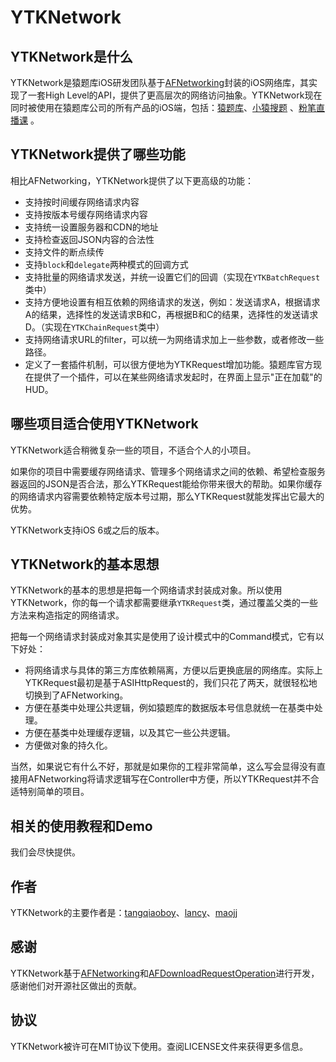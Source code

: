 YTKNetwork
==========

## YTKNetwork是什么

YTKNetwork是猿题库iOS研发团队基于[AFNetworking](https://github.com/AFNetworking/AFNetworking)封装的iOS网络库，其实现了一套High Level的API，提供了更高层次的网络访问抽象。YTKNetwork现在同时被使用在猿题库公司的所有产品的iOS端，包括：[猿题库](http://www.yuantiku.com/)、[小猿搜题](http://www.yuansouti.com/) 、[粉笔直播课](http://ke.fenbi.com/) 。

## YTKNetwork提供了哪些功能

相比AFNetworking，YTKNetwork提供了以下更高级的功能：

 * 支持按时间缓存网络请求内容
 * 支持按版本号缓存网络请求内容
 * 支持统一设置服务器和CDN的地址
 * 支持检查返回JSON内容的合法性
 * 支持文件的断点续传
 * 支持`block`和`delegate`两种模式的回调方式
 * 支持批量的网络请求发送，并统一设置它们的回调（实现在`YTKBatchRequest`类中）
 * 支持方便地设置有相互依赖的网络请求的发送，例如：发送请求A，根据请求A的结果，选择性的发送请求B和C，再根据B和C的结果，选择性的发送请求D。（实现在`YTKChainRequest`类中）
 * 支持网络请求URL的filter，可以统一为网络请求加上一些参数，或者修改一些路径。
 * 定义了一套插件机制，可以很方便地为YTKRequest增加功能。猿题库官方现在提供了一个插件，可以在某些网络请求发起时，在界面上显示"正在加载"的HUD。

## 哪些项目适合使用YTKNetwork

YTKNetwork适合稍微复杂一些的项目，不适合个人的小项目。

如果你的项目中需要缓存网络请求、管理多个网络请求之间的依赖、希望检查服务器返回的JSON是否合法，那么YTKRequest能给你带来很大的帮助。如果你缓存的网络请求内容需要依赖特定版本号过期，那么YTKRequest就能发挥出它最大的优势。

YTKNetwork支持iOS 6或之后的版本。

## YTKNetwork的基本思想

YTKNetwork的基本的思想是把每一个网络请求封装成对象。所以使用YTKNetwork，你的每一个请求都需要继承`YTKRequest`类，通过覆盖父类的一些方法来构造指定的网络请求。

把每一个网络请求封装成对象其实是使用了设计模式中的Command模式，它有以下好处：

 * 将网络请求与具体的第三方库依赖隔离，方便以后更换底层的网络库。实际上YTKRequest最初是基于ASIHttpRequest的，我们只花了两天，就很轻松地切换到了AFNetworking。
 * 方便在基类中处理公共逻辑，例如猿题库的数据版本号信息就统一在基类中处理。
 * 方便在基类中处理缓存逻辑，以及其它一些公共逻辑。
 * 方便做对象的持久化。

当然，如果说它有什么不好，那就是如果你的工程非常简单，这么写会显得没有直接用AFNetworking将请求逻辑写在Controller中方便，所以YTKRequest并不合适特别简单的项目。

## 相关的使用教程和Demo

我们会尽快提供。

## 作者

YTKNetwork的主要作者是：[tangqiaoboy](https://github.com/tangqiaoboy)、[lancy](https://github.com/lancy)、[maojj](https://github.com/maojj)

## 感谢

YTKNetwork基于[AFNetworking](https://github.com/AFNetworking/AFNetworking)和[AFDownloadRequestOperation](https://github.com/steipete/AFDownloadRequestOperation)进行开发，感谢他们对开源社区做出的贡献。

## 协议

YTKNetwork被许可在MIT协议下使用。查阅LICENSE文件来获得更多信息。
